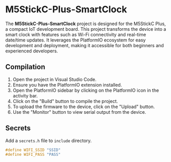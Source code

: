 # M5StickC-Plus-SmartClock

The **M5StickC-Plus-SmartClock** project is designed for the M5StickC Plus, a compact IoT development board. This project transforms the device into a smart clock with features such as Wi-Fi connectivity and real-time date/time updates. It leverages the PlatformIO ecosystem for easy development and deployment, making it accessible for both beginners and experienced developers.

## Compilation

1. Open the project in Visual Studio Code.
2. Ensure you have the PlatformIO extension installed.
3. Open the PlatformIO sidebar by clicking on the PlatformIO icon in the activity bar.
4. Click on the "Build" button to compile the project.
5. To upload the firmware to the device, click on the "Upload" button.
6. Use the "Monitor" button to view serial output from the device.

## Secrets

Add a `secrets.h` file to `include` directory.

```cpp
#define WIFI_SSID "SSID"
#define WIFI_PASS "PASS"
```
